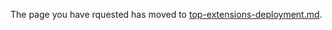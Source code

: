 
The page you have rquested has moved to [top-extensions-deployment.md](top-extensions-deployment.md).